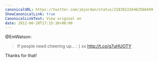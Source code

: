 ```yaml
---
canonicalURL: https://twitter.com/jmjordan/status/218392226462568449
ShowCanonicalLink: true
CanonicalLinkText: View original on
date: 2012-06-28T17:15:38+00:00
---
```

@EmWatson:

> If people need cheering up... : ) xx  http://t.co/g7uHUOTY

Thanks for that!